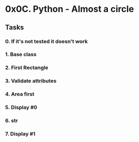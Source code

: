 # 0x0C. Python - Almost a circle
## Tasks
### 0. If it's not tested it doesn't work
### 1. Base class
### 2. First Rectangle
### 3. Validate attributes
### 4. Area first
### 5. Display #0
### 6. __str__
### 7. Display #1
